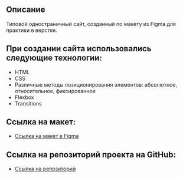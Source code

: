 ## Описание

Типовой одностраничный сайт, созданный по макету из Figma для практики в верстке.

## При создании сайта использовались следующие технологии:

- HTML
- CSS
- Различные методы позиционирования элементов: абсолютное, относительное, фиксированное
- Flexbox
- Transitions

## Ссылка на макет:

- [Ссылка на макет в Figma](https://www.figma.com/file/OBmlXxzeMqoBhl7TwOFQU9/%D0%94%D0%BE%D0%BC%D0%B0%D1%88%D0%BD%D1%8F%D1%8F-%D1%80%D0%B0%D0%B1%D0%BE%D1%82%D0%B0-%E2%84%96-5?node-id=0%3A1)

## Ссылка на репозиторий проекта на GitHub:

- [Ссылка на репозиторий](https://github.com/malkov-am/zanzibar-tour)
